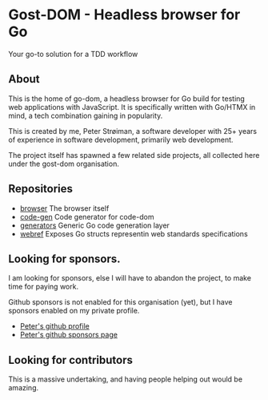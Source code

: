 # Gost-DOM - Headless browser for Go

Your go-to solution for a TDD workflow

## About

This is the home of go-dom, a headless browser for Go build for testing web
applications with JavaScript. It is specifically written with Go/HTMX in mind, a
tech combination gaining in popularity.

This is created by me, Peter Strøiman, a software developer with 25+ years of
experience in software development, primarily web development.

The project itself has spawned a few related side projects, all collected here
under the gost-dom organisation.

## Repositories

- [browser](https://github.com/gost-dom/browser) The browser itself
- [code-gen](https://github.com/gost-dom/code-gen) Code generator for code-dom
- [generators](https://github.com/gost-dom/generators) Generic Go code generation layer
- [webref](https://github.com/gost-dom/webref) Exposes Go structs representin web standards specifications

## Looking for sponsors.

I am looking for sponsors, else I will have to abandon the project, to make time
for paying work.

Github sponsors is not enabled for this organisation (yet), but I have sponsors
enabled on my private profile.

- [Peter's github profile](https://github.com/stroiman)
- [Peter's github sponsors page](https://github.com/sponsors/stroiman)

## Looking for contributors

This is a massive undertaking, and having people helping out would be amazing.
